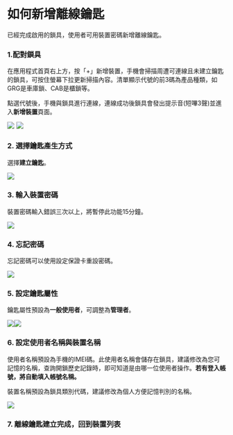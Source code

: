 # 如何新增離線鑰匙

已經完成啟用的鎖具，使用者可用裝置密碼新增離線鑰匙。

### 1.配對鎖具

在應用程式首頁右上方，按「+」新增裝置，手機會掃描周遭可連線且未建立鑰匙的鎖具，可按住螢幕下拉更新掃描內容。清單顯示代號的前3碼為產品種類，如GRG是車庫鎖、CAB是櫃鎖等。

點選代號後，手機與鎖具進行連線，連線成功後鎖具會發出提示音\(短嗶3聲\)並進入**新增裝置**頁面。

![](https://userstartw.files.wordpress.com/2018/12/Screenshot_2018-12-20-14-44-52-375_com.userstar.phonekey.png)  ![](https://userstartw.files.wordpress.com/2018/12/Screenshot_2018-12-21-10-37-31-514_com.userstar.phonekey.png)

### 2. 選擇鑰匙產生方式

選擇**建立鑰匙**。

![](https://userstartw.files.wordpress.com/2018/12/Screenshot_2018-12-20-17-23-24-129_com.userstar.phonekey.png)

### 3. 輸入裝置密碼

裝置密碼輸入錯誤三次以上，將暫停此功能15分鐘。

![](https://userstartw.files.wordpress.com/2018/12/Screenshot_2018-12-21-10-56-50-158_com.userstar.phonekey.png)

### 4. 忘記密碼

忘記密碼可以使用設定保證卡重設密碼。

![](https://userstartw.files.wordpress.com/2018/12/Screenshot_2018-12-20-17-22-47-532_com.userstar.phonekey.png)

### 5. 設定鑰匙屬性

鑰匙屬性預設為**一般使用者**，可調整為**管理者**。

![](https://userstartw.files.wordpress.com/2018/12/Screenshot_2018-12-20-17-23-51-007_com.userstar.phonekey.png)![](https://userstartw.files.wordpress.com/2018/12/Screenshot_2018-12-20-17-23-56-408_com.userstar.phonekey.png)

### 6. 設定使用者名稱與裝置名稱

使用者名稱預設為手機的IMEI碼。此使用者名稱會儲存在鎖具，建議修改為您可記憶的名稱，查詢開鎖歷史記錄時，即可知道是由哪一位使用者操作。**若有登入帳號，將自動填入帳號名稱。**

裝置名稱預設為鎖具類別代碼，建議修改為個人方便記憶判別的名稱。

![](https://userstartw.files.wordpress.com/2018/12/Screenshot_2018-12-21-16-03-45-666_com.userstar.phonekey.png)

### 7. 離線鑰匙建立完成，回到裝置列表



